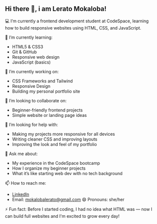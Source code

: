 ## Hi there 👋, i am Lerato Mokaloba!

💻 I’m currently a frontend development student at CodeSpace, learning how to build responsive websites using HTML, CSS, and JavaScript.

🌱 I’m currently learning:
- HTML5 & CSS3
- Git & GitHub
- Responsive web design
- JavaScript (basics)

🔭 I’m currently working on:
- CSS Frameworks and Tailwind     
- Responsive Design
- Building my personal portfolio site

👯 I’m looking to collaborate on:
- Beginner-friendly frontend projects
- Simple website or landing page ideas

🤔 I’m looking for help with:
- Making my projects more responsive for all devices  
- Writing cleaner CSS and improving layouts    
- Improving the look and feel of my portfolio   

💬 Ask me about:
- My experience in the CodeSpace bootcamp
- How I organize my beginner projects
- What it’s like starting web dev with no tech background

📫 How to reach me:
- [LinkedIn](https://www.linkedin.com/in/lerato-mokaloba-79186520b)
- Email: mokalobalerato@gmail.com
😄 Pronouns: she/her

⚡ Fun fact:
Before I started coding, I had no idea what HTML was — now I can build full websites and I'm excited to grow every day!
